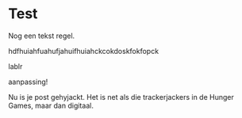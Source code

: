 # Test

Nog een tekst regel.

hdfhuiahfuahufjahuifhuiahckcokdoskfokfopck


lablr


aanpassing!

Nu is je post gehyjackt. Het is net als die trackerjackers in de Hunger Games, maar dan digitaal.

